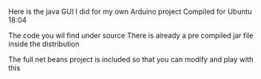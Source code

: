 Here is the java  GUI I did for my own Arduino project  Compiled for Ubuntu 18:04 

The code  you wil find under source  There is already a pre compiled jar file  inside the distribution 

The full net beans project is included so that you can modify and play with this 
